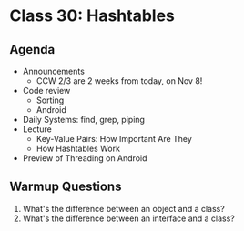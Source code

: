 # Class 30: Hashtables

## Agenda

- Announcements
  - CCW 2/3 are 2 weeks from today, on Nov 8!
- Code review
  - Sorting
  - Android
- Daily Systems: find, grep, piping
- Lecture
  - Key-Value Pairs: How Important Are They
  - How Hashtables Work
- Preview of Threading on Android

## Warmup Questions

1. What's the difference between an object and a class?
2. What's the difference between an interface and a class?
